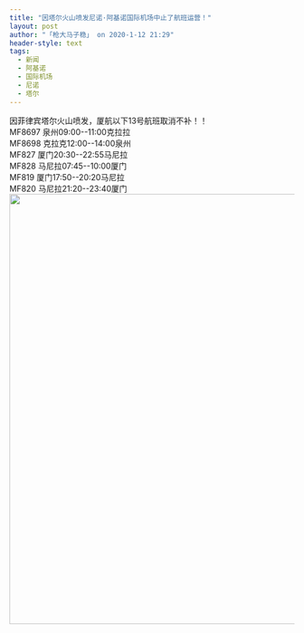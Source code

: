 ```yaml
---
title: "因塔尔火山喷发尼诺·阿基诺国际机场中止了航班运营！"
layout: post
author: "「枪大马子稳」 on 2020-1-12 21:29"
header-style: text
tags:
  - 新闻
  - 阿基诺
  - 国际机场
  - 尼诺
  - 塔尔
---
```


<head></head>
<body>
 <font style="font-size:14px">因菲律宾塔尔火山喷发，厦航以下13号航班取消不补！！</font>
 <br> 
 <font style="font-size:14px">MF8697 泉州09:00--11:00克拉拉</font>
 <br> 
 <font style="font-size:14px">MF8698 克拉克12:00--14:00泉州</font>
 <br> 
 <font style="font-size:14px">MF827 厦门20:30--22:55马尼拉</font>
 <br> 
 <font style="font-size:14px">MF828 马尼拉07:45--10:00厦门</font>
 <br> 
 <font style="font-size:14px">MF819 厦门17:50--20:20马尼拉</font>
 <br> 
 <font style="font-size:14px">MF820 马尼拉21:20--23:40厦门</font>
 <br> 
 <ignore_js_op> 
  <img aid="1326691" src="https://bbs.boniu123.cc/data/attachment/forum/202001/12/211836dtu2513rd275863r.jpg" zoomfile="data/attachment/forum/202001/12/211836dtu2513rd275863r.jpg" file="data/attachment/forum/202001/12/211836dtu2513rd275863r.jpg" width="760" inpost="1"> 
  <div class="tip tip_4 aimg_tip" id="aimg_1326691_menu" style="position: absolute; display: none" disautofocus="true"> 
   <div class="xs0"> 
    <p><strong>photo_2020-01-12_21-18-21.jpg</strong> <em class="xg1">(53.29 KB, 下载次数: 0)</em></p> 
    <p> <a href="forum.php?mod=attachment&amp;aid=MTMyNjY5MXw4YzAxY2ViYnwxNTc4ODU3MzQyfDB8NTUwNTQ0&amp;nothumb=yes" target="_blank">下载附件</a> &nbsp;<a href="javascript:;" onclick="showWindow(this.id, this.getAttribute('url'), 'get', 0);" id="savephoto_1326691" url="home.php?mod=spacecp&amp;ac=album&amp;op=saveforumphoto&amp;aid=1326691&amp;handlekey=savephoto_1326691">保存到相册</a> </p> 
    <p class="xg1 y"><span title="2020-1-12 21:18">昨天&nbsp;21:18</span> 上传</p> 
   </div> 
   <div class="tip_horn"></div> 
  </div> 
 </ignore_js_op> 
 <br> 
 <br>
</body>


